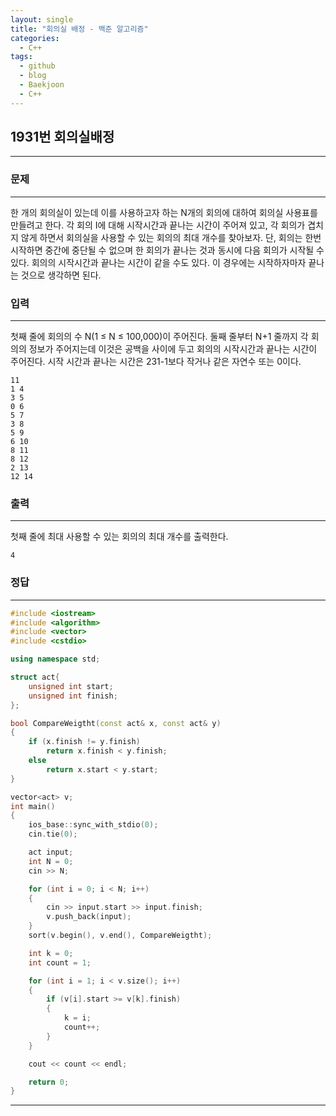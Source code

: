 ```yaml
---
layout: single
title: "회의실 배정 - 백준 알고리즘"
categories:
  - C++
tags:
  - github
  - blog
  - Baekjoon
  - C++
---
```

## 1931번 **회의실배정**
---

### 문제
---
한 개의 회의실이 있는데 이를 사용하고자 하는 N개의 회의에 대하여 회의실 사용표를 만들려고 한다. 각 회의 I에 대해 시작시간과 끝나는 시간이 주어져 있고, 각 회의가 겹치지 않게 하면서 회의실을 사용할 수 있는 회의의 최대 개수를 찾아보자. 단, 회의는 한번 시작하면 중간에 중단될 수 없으며 한 회의가 끝나는 것과 동시에 다음 회의가 시작될 수 있다. 회의의 시작시간과 끝나는 시간이 같을 수도 있다. 이 경우에는 시작하자마자 끝나는 것으로 생각하면 된다.  

### 입력
---
첫째 줄에 회의의 수 N(1 ≤ N ≤ 100,000)이 주어진다. 둘째 줄부터 N+1 줄까지 각 회의의 정보가 주어지는데 이것은 공백을 사이에 두고 회의의 시작시간과 끝나는 시간이 주어진다. 시작 시간과 끝나는 시간은 231-1보다 작거나 같은 자연수 또는 0이다.  
```
11
1 4
3 5
0 6
5 7
3 8
5 9
6 10
8 11
8 12
2 13
12 14
```

### 출력
---
첫째 줄에 최대 사용할 수 있는 회의의 최대 개수를 출력한다.  
```
4
```

### 정답
---
```c++
#include <iostream>
#include <algorithm>
#include <vector>
#include <cstdio>

using namespace std;

struct act{
	unsigned int start;
	unsigned int finish;
};

bool CompareWeigtht(const act& x, const act& y)
{
	if (x.finish != y.finish)
		return x.finish < y.finish;
	else
		return x.start < y.start;
}

vector<act> v;
int main()
{
	ios_base::sync_with_stdio(0);
	cin.tie(0);

	act input;
	int N = 0;
	cin >> N;

	for (int i = 0; i < N; i++)
	{
		cin >> input.start >> input.finish;
		v.push_back(input);
	}
	sort(v.begin(), v.end(), CompareWeigtht);

	int k = 0;
	int count = 1;

	for (int i = 1; i < v.size(); i++)
	{
		if (v[i].start >= v[k].finish)
		{
			k = i;
			count++;
		}
	}

	cout << count << endl;

	return 0;
}
```
---

